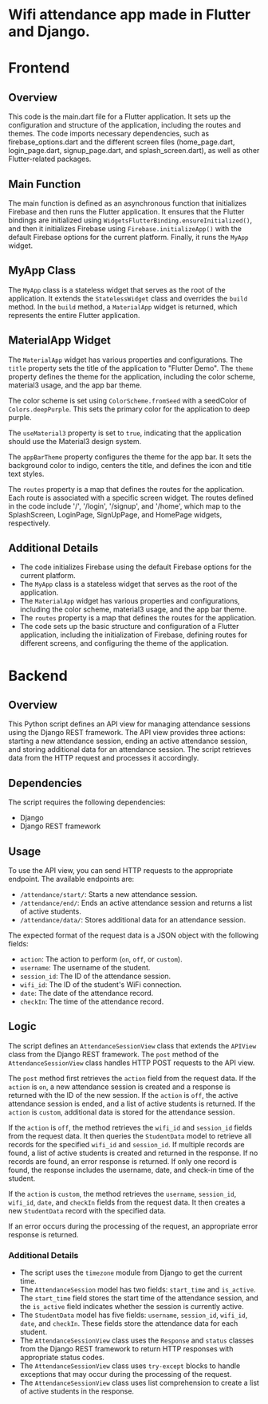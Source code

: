 # Wifi attendance app made in Flutter and Django.

# Frontend
## Overview

This code is the main.dart file for a Flutter application. It sets up the configuration and structure of the application, including the routes and themes. The code imports necessary dependencies, such as firebase_options.dart and the different screen files (home_page.dart, login_page.dart, signup_page.dart, and splash_screen.dart), as well as other Flutter-related packages.

## Main Function

The main function is defined as an asynchronous function that initializes Firebase and then runs the Flutter application. It ensures that the Flutter bindings are initialized using `WidgetsFlutterBinding.ensureInitialized()`, and then it initializes Firebase using `Firebase.initializeApp()` with the default Firebase options for the current platform. Finally, it runs the `MyApp` widget.

## MyApp Class

The `MyApp` class is a stateless widget that serves as the root of the application. It extends the `StatelessWidget` class and overrides the `build` method. In the `build` method, a `MaterialApp` widget is returned, which represents the entire Flutter application.

## MaterialApp Widget

The `MaterialApp` widget has various properties and configurations. The `title` property sets the title of the application to "Flutter Demo". The `theme` property defines the theme for the application, including the color scheme, material3 usage, and the app bar theme.

The color scheme is set using `ColorScheme.fromSeed` with a seedColor of `Colors.deepPurple`. This sets the primary color for the application to deep purple.

The `useMaterial3` property is set to `true`, indicating that the application should use the Material3 design system.

The `appBarTheme` property configures the theme for the app bar. It sets the background color to indigo, centers the title, and defines the icon and title text styles.

The `routes` property is a map that defines the routes for the application. Each route is associated with a specific screen widget. The routes defined in the code include '/', '/login', '/signup', and '/home', which map to the SplashScreen, LoginPage, SignUpPage, and HomePage widgets, respectively.

## Additional Details

- The code initializes Firebase using the default Firebase options for the current platform.
- The `MyApp` class is a stateless widget that serves as the root of the application.
- The `MaterialApp` widget has various properties and configurations, including the color scheme, material3 usage, and the app bar theme.
- The `routes` property is a map that defines the routes for the application.
- The code sets up the basic structure and configuration of a Flutter application, including the initialization of Firebase, defining routes for different screens, and configuring the theme of the application.


# Backend
## Overview
This Python script defines an API view for managing attendance sessions using the Django REST framework. The API view provides three actions: starting a new attendance session, ending an active attendance session, and storing additional data for an attendance session. The script retrieves data from the HTTP request and processes it accordingly. 

## Dependencies
The script requires the following dependencies:
- Django
- Django REST framework

## Usage
To use the API view, you can send HTTP requests to the appropriate endpoint. The available endpoints are:
- `/attendance/start/`: Starts a new attendance session.
- `/attendance/end/`: Ends an active attendance session and returns a list of active students.
- `/attendance/data/`: Stores additional data for an attendance session.

The expected format of the request data is a JSON object with the following fields:
- `action`: The action to perform (`on`, `off`, or `custom`).
- `username`: The username of the student.
- `session_id`: The ID of the attendance session.
- `wifi_id`: The ID of the student's WiFi connection.
- `date`: The date of the attendance record.
- `checkIn`: The time of the attendance record.

## Logic
The script defines an `AttendanceSessionView` class that extends the `APIView` class from the Django REST framework. The `post` method of the `AttendanceSessionView` class handles HTTP POST requests to the API view.

The `post` method first retrieves the `action` field from the request data. If the `action` is `on`, a new attendance session is created and a response is returned with the ID of the new session. If the `action` is `off`, the active attendance session is ended, and a list of active students is returned. If the `action` is `custom`, additional data is stored for the attendance session.

If the `action` is `off`, the method retrieves the `wifi_id` and `session_id` fields from the request data. It then queries the `StudentData` model to retrieve all records for the specified `wifi_id` and `session_id`. If multiple records are found, a list of active students is created and returned in the response. If no records are found, an error response is returned. If only one record is found, the response includes the username, date, and check-in time of the student.

If the `action` is `custom`, the method retrieves the `username`, `session_id`, `wifi_id`, `date`, and `checkIn` fields from the request data. It then creates a new `StudentData` record with the specified data.

If an error occurs during the processing of the request, an appropriate error response is returned.

### Additional Details
- The script uses the `timezone` module from Django to get the current time.
- The `AttendanceSession` model has two fields: `start_time` and `is_active`. The `start_time` field stores the start time of the attendance session, and the `is_active` field indicates whether the session is currently active.
- The `StudentData` model has five fields: `username`, `session_id`, `wifi_id`, `date`, and `checkIn`. These fields store the attendance data for each student. 
- The `AttendanceSessionView` class uses the `Response` and `status` classes from the Django REST framework to return HTTP responses with appropriate status codes. 
- The `AttendanceSessionView` class uses `try-except` blocks to handle exceptions that may occur during the processing of the request. 
- The `AttendanceSessionView` class uses list comprehension to create a list of active students in the response.

